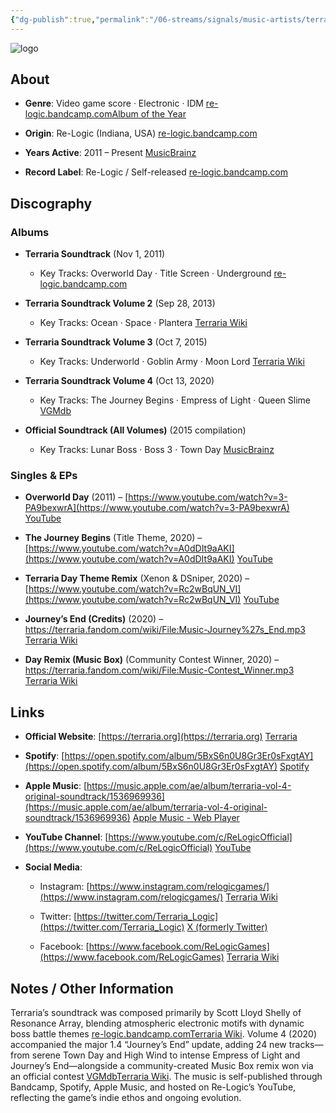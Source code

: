 ```yaml
---
{"dg-publish":true,"permalink":"/06-streams/signals/music-artists/terraria-music/","tags":["#MusicArtist"],"noteIcon":"","created":"2025-08-28T23:54:14.392+02:00","updated":"2025-04-28T17:19:15.582+02:00"}
---
```



<img src="/img/MALOGO/Terraria.png" alt="logo" class="round-img round-img-200">

## About

- **Genre**: Video game score · Electronic · IDM [re-logic.bandcamp.com](https://re-logic.bandcamp.com/album/terraria-soundtrack?utm_source=chatgpt.com)[Album of the Year](https://www.albumoftheyear.org/album/271487-scott-lloyd-shelly-terraria.php?utm_source=chatgpt.com)
    
- **Origin**: Re-Logic (Indiana, USA) [re-logic.bandcamp.com](https://re-logic.bandcamp.com/album/terraria-soundtrack?utm_source=chatgpt.com)
    
- **Years Active**: 2011 – Present [MusicBrainz](https://musicbrainz.org/series/e773c52e-c6e1-4fba-a121-8aca8e32c12d?utm_source=chatgpt.com)
    
- **Record Label**: Re-Logic / Self-released [re-logic.bandcamp.com](https://re-logic.bandcamp.com/album/terraria-soundtrack?utm_source=chatgpt.com)
    

## Discography

### Albums

- **Terraria Soundtrack** (Nov 1, 2011)
    
    - Key Tracks: Overworld Day · Title Screen · Underground [re-logic.bandcamp.com](https://re-logic.bandcamp.com/album/terraria-soundtrack?utm_source=chatgpt.com)
        
- **Terraria Soundtrack Volume 2** (Sep 28, 2013)
    
    - Key Tracks: Ocean · Space · Plantera [Terraria Wiki](https://terraria.wiki.gg/wiki/Talk%3AMusic/Overhaul?utm_source=chatgpt.com)
        
- **Terraria Soundtrack Volume 3** (Oct 7, 2015)
    
    - Key Tracks: Underworld · Goblin Army · Moon Lord [Terraria Wiki](https://terraria.wiki.gg/wiki/Talk%3AMusic/Overhaul?utm_source=chatgpt.com)
        
- **Terraria Soundtrack Volume 4** (Oct 13, 2020)
    
    - Key Tracks: The Journey Begins · Empress of Light · Queen Slime [VGMdb](https://vgmdb.net/album/106200?utm_source=chatgpt.com)
        
- **Official Soundtrack (All Volumes)** (2015 compilation)
    
    - Key Tracks: Lunar Boss · Boss 3 · Town Day [MusicBrainz](https://musicbrainz.org/series/e773c52e-c6e1-4fba-a121-8aca8e32c12d?utm_source=chatgpt.com)
        

### Singles & EPs

- **Overworld Day** (2011) – [https://www.youtube.com/watch?v=3-PA9bexwrA](https://www.youtube.com/watch?v=3-PA9bexwrA) [YouTube](https://www.youtube.com/watch?v=3-PA9bexwrA&utm_source=chatgpt.com)
    
- **The Journey Begins** (Title Theme, 2020) – [https://www.youtube.com/watch?v=A0dDIt9aAKI](https://www.youtube.com/watch?v=A0dDIt9aAKI) [YouTube](https://www.youtube.com/watch?pp=ygURI2pvdXJuZXliZWdpbm5pbmc%3D&v=A0dDIt9aAKI&utm_source=chatgpt.com)
    
- **Terraria Day Theme Remix** (Xenon & DSniper, 2020) – [https://www.youtube.com/watch?v=Rc2wBqUN_VI](https://www.youtube.com/watch?v=Rc2wBqUN_VI) [YouTube](https://www.youtube.com/watch?v=Rc2wBqUN_VI&utm_source=chatgpt.com)
    
- **Journey’s End (Credits)** (2020) – https://terraria.fandom.com/wiki/File:Music-Journey%27s_End.mp3 [Terraria Wiki](https://terraria.fandom.com/wiki/Music?utm_source=chatgpt.com)
    
- **Day Remix (Music Box)** (Community Contest Winner, 2020) – https://terraria.fandom.com/wiki/File:Music-Contest_Winner.mp3 [Terraria Wiki](https://terraria.fandom.com/wiki/Music?utm_source=chatgpt.com)
    

## Links

- **Official Website**: [https://terraria.org](https://terraria.org) [Terraria](https://terraria.org/?utm_source=chatgpt.com)
    
- **Spotify**: [https://open.spotify.com/album/5BxS6n0U8Gr3Er0sFxgtAY](https://open.spotify.com/album/5BxS6n0U8Gr3Er0sFxgtAY) [Spotify](https://open.spotify.com/album/5BxS6n0U8Gr3Er0sFxgtAY?utm_source=chatgpt.com)
    
- **Apple Music**: [https://music.apple.com/ae/album/terraria-vol-4-original-soundtrack/1536969936](https://music.apple.com/ae/album/terraria-vol-4-original-soundtrack/1536969936) [Apple Music - Web Player](https://music.apple.com/ae/song/empress-of-light/1536969936?utm_source=chatgpt.com)
    
- **YouTube Channel**: [https://www.youtube.com/c/ReLogicOfficial](https://www.youtube.com/c/ReLogicOfficial) [YouTube](https://www.youtube.com/c/ReLogicOfficial/videos?utm_source=chatgpt.com)
    
- **Social Media**:
    
    - Instagram: [https://www.instagram.com/relogicgames/](https://www.instagram.com/relogicgames/) [Terraria Wiki](https://terraria.wiki.gg/wiki/Re-Logic?utm_source=chatgpt.com)
        
    - Twitter: [https://twitter.com/Terraria_Logic](https://twitter.com/Terraria_Logic) [X (formerly Twitter)](https://x.com/terraria_logic?lang=en&utm_source=chatgpt.com)
        
    - Facebook: [https://www.facebook.com/ReLogicGames](https://www.facebook.com/ReLogicGames) [Terraria Wiki](https://terraria.wiki.gg/wiki/Re-Logic?utm_source=chatgpt.com)
        

## Notes / Other Information

Terraria’s soundtrack was composed primarily by Scott Lloyd Shelly of Resonance Array, blending atmospheric electronic motifs with dynamic boss battle themes [re-logic.bandcamp.com](https://re-logic.bandcamp.com/album/terraria-soundtrack?utm_source=chatgpt.com)[Terraria Wiki](https://terraria.fandom.com/wiki/Music?utm_source=chatgpt.com). Volume 4 (2020) accompanied the major 1.4 “Journey’s End” update, adding 24 new tracks—from serene Town Day and High Wind to intense Empress of Light and Journey’s End—alongside a community-created Music Box remix won via an official contest [VGMdb](https://vgmdb.net/album/106200?utm_source=chatgpt.com)[Terraria Wiki](https://terraria.fandom.com/wiki/Music?utm_source=chatgpt.com). The music is self-published through Bandcamp, Spotify, Apple Music, and hosted on Re-Logic’s YouTube, reflecting the game’s indie ethos and ongoing evolution.